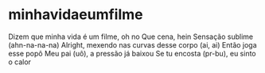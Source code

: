 # minhavidaeumfilme
Dizem que minha vida é um filme, oh no Que cena, hein Sensação sublime (ahn-na-na-na) Alright, mexendo nas curvas desse corpo (ai, ai) Então joga esse popô Meu pai (uô), a pressão já baixou Se tu encosta (pr-bu), eu sinto o calor
